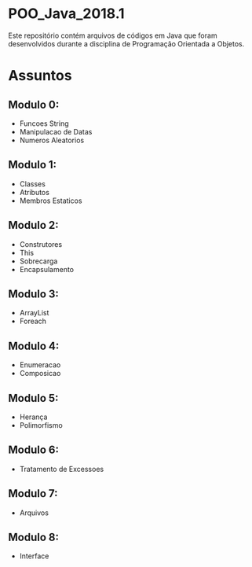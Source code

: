 # POO_Java_2018.1
Este repositório contém arquivos de códigos em Java que foram desenvolvidos durante a disciplina de Programação Orientada a Objetos.

# Assuntos
## Modulo 0:
- Funcoes String
- Manipulacao de Datas
- Numeros Aleatorios

## Modulo 1:
- Classes
- Atributos
- Membros Estaticos

## Modulo 2:
- Construtores
- This
- Sobrecarga
- Encapsulamento

## Modulo 3:
- ArrayList
- Foreach

## Modulo 4:
- Enumeracao
- Composicao

## Modulo 5:
- Herança 
- Polimorfismo

## Modulo 6:
- Tratamento de Excessoes

## Modulo 7:
- Arquivos

## Modulo 8:
- Interface
